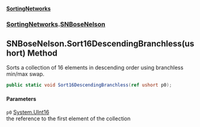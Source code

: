 #### [SortingNetworks](index.md 'index')
### [SortingNetworks](SortingNetworks.md 'SortingNetworks').[SNBoseNelson](SortingNetworks_SNBoseNelson.md 'SortingNetworks.SNBoseNelson')
## SNBoseNelson.Sort16DescendingBranchless(ushort) Method
Sorts a collection of 16 elements in descending order using branchless min/max swap.  
```csharp
public static void Sort16DescendingBranchless(ref ushort p0);
```
#### Parameters
<a name='SortingNetworks_SNBoseNelson_Sort16DescendingBranchless(ushort)_p0'></a>
`p0` [System.UInt16](https://docs.microsoft.com/en-us/dotnet/api/System.UInt16 'System.UInt16')  
the reference to the first element of the collection
  
